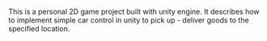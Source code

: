This is a personal 2D game project built with unity engine. It describes how to implement simple car control in unity to pick up - deliver goods to the specified location.

